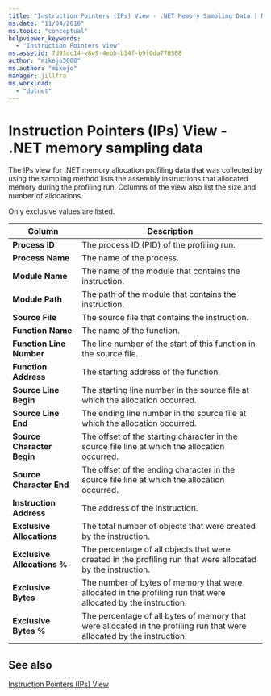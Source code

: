 ```yaml
---
title: "Instruction Pointers (IPs) View - .NET Memory Sampling Data | Microsoft Docs"
ms.date: "11/04/2016"
ms.topic: "conceptual"
helpviewer_keywords:
  - "Instruction Pointers view"
ms.assetid: 7d91cc14-e8e9-4ebb-b14f-b9f0da770508
author: "mikejo5000"
ms.author: "mikejo"
manager: jillfra
ms.workload:
  - "dotnet"
---
```

# Instruction Pointers (IPs) View - .NET memory sampling data
The IPs view for .NET memory allocation profiling data that was collected by using the sampling method lists the assembly instructions that allocated memory during the profiling run. Columns of the view also list the size and number of allocations.

 Only exclusive values are listed.

|Column|Description|
|------------|-----------------|
|**Process ID**|The process ID (PID) of the profiling run.|
|**Process Name**|The name of the process.|
|**Module Name**|The name of the module that contains the instruction.|
|**Module Path**|The path of the module that contains the instruction.|
|**Source File**|The source file that contains the instruction.|
|**Function Name**|The name of the function.|
|**Function Line Number**|The line number of the start of this function in the source file.|
|**Function Address**|The starting address of the function.|
|**Source Line Begin**|The starting line number in the source file at which the allocation occurred.|
|**Source Line End**|The ending line number in the source file at which the allocation occurred.|
|**Source Character Begin**|The offset of the starting character in the source file line at which the allocation occurred.|
|**Source Character End**|The offset of the ending character in the source file line at which the allocation occurred.|
|**Instruction Address**|The address of the instruction.|
|**Exclusive Allocations**|The total number of objects that were created by the instruction.|
|**Exclusive Allocations %**|The percentage of all objects that were created in the profiling run that were allocated by the instruction.|
|**Exclusive Bytes**|The number of bytes of memory that were allocated in the profiling run that were allocated by the instruction.|
|**Exclusive Bytes %**|The percentage of all bytes of memory that were allocated in the profiling run that were allocated by the instruction.|

## See also
 [Instruction Pointers (IPs) View](../profiling/instruction-pointers-ips-view-sampling-data.md)